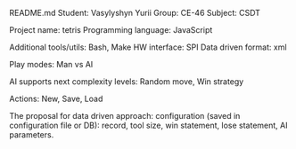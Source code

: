 README.md
Student: Vasylyshyn Yurii Group: CE-46 Subject: CSDT

Project name: tetris Programming language: JavaScript

Additional tools/utils: Bash, Make HW interface: SPI Data driven format: xml

Play modes: Man vs AI

AI supports next complexity levels: Random move, Win strategy

Actions: New, Save, Load

The proposal for data driven approach: configuration (saved in configuration file or DB): record, tool size, win statement, lose statement, AI parameters.
